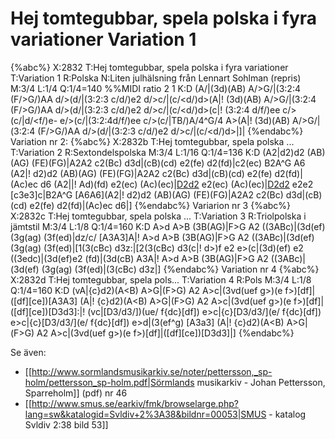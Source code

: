 # Hej tomtegubbar, spela polska i fyra variationer Variation 1

{%abc%}
X:2832
T:Hej tomtegubbar, spela polska i fyra variationer
T:Variation 1
R:Polska
N:Liten julhälsning från Lennart Sohlman (repris)
M:3/4
L:1/4
Q:1/4=140
%%MIDI ratio 2 1
K:D
(A/|(3d)(AB) A/>G/|(3:2:4 (F/>G/)AA d/>(d/|(3:2:3 c/d/)e2 d/>c/|(c/<d/)d>(A|!
(3d)(AB) A/>G/|(3:2:4 (F/>G/)AA d/>(d/|(3:2:3 c/d/)e2 d/>c/|(c/<d/)d>(c|!
(3:2:4 d/f/)ee c/>(c/|d/<f/)e- e/>(c/|(3:2:4d/f/)ee c/>(c/|TB/)A/4^G/4 A>(A|!
(3d)(AB) A/>G/|(3:2:4 (F/>G/)AA d/>(d/|(3:2:3 c/d/)e2 d/>c/|(c/<d/)d>|]|
{%endabc%}
Variation nr 2:
{%abc%}
X:2832b
T:Hej tomtegubbar, spela polska ...
T:Variation 2
R:Sextondelspolska
M:3/4
L:1/16
Q:1/4=136
K:D
(A2|d2)d2 (AB)(AG) (FE)(FG)|A2A2 c2(Bc) d3d|(cB)(cd) e2(fe) d2(fd)|c2(ec) B2A^G A6 (A2|!
d2)d2 (AB)(AG) (FE)(FG)|A2A2 c2(Bc) d3d|(cB)(cd) e2(fe) d2(fd)|(Ac)ec d6 (A2||!
Ad)(fd) e2(ec) (Ac)(ec)|[D2d2](fd) e2(ec) (Ac)(ec)|[D2d2](fd) e2e2 [c3e3]c|B2A^G [A6A6](A2|!
d2)d2 (AB)(AG) (FE)(FG)|A2A2 c2(Bc) d3d|(cB)(cd) e2(fe) d2(fd)|(Ac)ec d6|]
{%endabc%}
Variarion nr 3
{%abc%}
X:2832c
T:Hej tomtegubbar, spela polska ...
T:Variation 3
R:Triolpolska i jämtstil
M:3/4
L:1/8
Q:1/4=160
K:D
A>d A>B (3B(AG)|F>G A2 ((3ABc)|(3d(ef) (3g(ag) (3f(ed)|dz/c/ [A3A3]A|!
A>d A>B (3B(AG)|F>G A2 ((3ABc)|(3d(ef) (3g(ag) (3f(ed)|[1(3(cBc) d3z:|[2(3(cBc) d3(c|!
d>)f e2 e>(c|(3d)(ef) e2 ((3edc)|(3d(ef)e2 (fd)|(3d(cB) A3A|!
A>d A>B (3B(AG)|F>G A2 ((3ABc)|(3d(ef) (3g(ag) (3f(ed)|(3(cBc) d3z|]
{%endabc%}
Variation nr 4
{%abc%}
X:2832d
T:Hej tomtegubbar, spela pols...
T:Variation 4
R:Pols
M:3/4
L:1/8
Q:1/4=160
K:D
(vA|{c}d2)(A<B) A>G|(F>G) A2 A>c|(3vd(uef g>)(e f>)[df]|([df][ce])[A3A3] (A|!
{c}d2)(A<B) A>G|(F>G) A2 A>c|(3vd(uef g>)(e f>)[df]|([df][ce])[D3d3]:|!
(vc|[D3/d3/])(ue/ f{dc}[df]) e>c|{c}[D3/d3/](e/ f{dc}[df]) e>c|{c}[D3/d3/](e/ f{dc}[df]) e>d|(3(ef^g) [A3a3] (A|!
{c}d2)(A<B) A>G|(F>G) A2 A>c|(3vd(uef g>)(e f>)[df]|([df][ce])[D3d3]|]
{%endabc%}

Se även:
* [[http://www.sormlandsmusikarkiv.se/noter/pettersson,_sp-holm/pettersson_sp-holm.pdf|Sörmlands musikarkiv - Johan Pettersson, Sparreholm]] (pdf) nr 46
* [[http://www.smus.se/earkiv/fmk/browselarge.php?lang=sw&katalogid=Svldiv+2%3A38&bildnr=00053|SMUS - katalog Svldiv 2:38 bild 53]]
